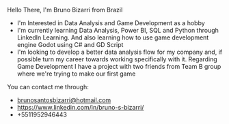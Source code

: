 Hello There, I'm Bruno Bizarri from Brazil
- I'm Interested in Data Analysis and Game Development as a hobby
- I'm currently learning Data Analysis, Power BI, SQL and Python through LinkedIn Learning. And also learning how to use game development engine Godot using C# and GD Script
- I'm looking to develop a better data analysis flow for my company and, if possible turn my career towards working specifically with it. Regarding Game Development I have a project with two friends from Team B group where we're trying to make our first game

You can contact me through:
- brunosantosbizarri@hotmail.com
- https://www.linkedin.com/in/bruno-s-bizarri/
- +5511952946443
